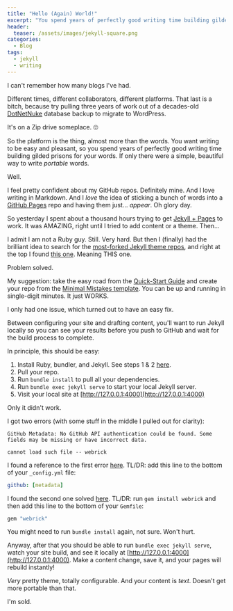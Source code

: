 ```yaml
---
title: "Hello (Again) World!"
excerpt: "You spend years of perfectly good writing time building gilded prisons for your words. If only there were a simple, beautiful way to write PORTABLE words."
header:
  teaser: /assets/images/jekyll-square.png
categories:
  - Blog
tags:
  - jekyll
  - writing
---
```


I can't remember how many blogs I've had.

Different times, different collaborators, different platforms. That last is a bitch, because try pulling three years of work out of a decades-old [DotNetNuke](https://www.dnnsoftware.com/) database backup to migrate to WordPress. 

It's on a Zip drive someplace. :roll_eyes:

So the platform is the thing, almost more than the words. You want writing to be easy and pleasant, so you spend years of perfectly good writing time building gilded prisons for your words. If only there were a simple, beautiful way to write _portable_ words.

Well.

I feel pretty confident about my GitHub repos. Definitely mine. And I love writing in Markdown. And I _love_ the idea of sticking a bunch of words into a [GitHub Pages](https://pages.github.com/) repo and having them just... _appear_. Oh glory day.

So yesterday I spent about a thousand hours trying to get [Jekyll + Pages](https://docs.github.com/en/pages/setting-up-a-github-pages-site-with-jekyll) to work. It was AMAZING, right until I tried to add content or a theme. Then...

I admit I am not a Ruby guy. Still. Very hard. But then I (finally) had the brilliant idea to search for the [most-forked Jekyll theme repos](https://github.com/search?o=desc&q=jekyll+theme&s=forks&type=Repositories), and right at the top I found [this one](https://github.com/mmistakes/minimal-mistakes). Meaning THIS one.

Problem solved.

My suggestion: take the easy road from the [Quick-Start Guide](https://mmistakes.github.io/minimal-mistakes/docs/quick-start-guide/) and create your repo from the [Minimal Mistakes template](https://github.com/mmistakes/mm-github-pages-starter/generate). You can be up and running in single-digit minutes. It just WORKS.

I only had one issue, which turned out to have an easy fix.

Between configuring your site and drafting content, you'll want to run Jekyll locally so you can see your results before you push to GitHub and wait for the build process to complete.

In principle, this should be easy:

1. Install Ruby, bundler, and Jekyll. See steps 1 & 2 [here](https://jekyllrb.com/docs/#instructions).
2. Pull your repo.
3. Run `bundle install` to pull all your dependencies.
4. Run `bundle exec jekyll serve` to start your local Jekyll server.
5. Visit your local site at [http://127.0.0.1:4000](http://127.0.0.1:4000)

Only it didn't work.

I got two errors (with some stuff in the middle I pulled out for clarity):

```
GitHub Metadata: No GitHub API authentication could be found. Some fields may be missing or have incorrect data.

cannot load such file -- webrick
```

I found a reference to the first error [here](https://github.com/github/pages-gem/issues/399). TL/DR: add this line to the bottom of your `_config.yml` file:

```yml
github: [metadata]
```

I found the second one solved [here](https://talk.jekyllrb.com/t/load-error-cannot-load-such-file-webrick/5417/2). TL/DR: run `gem install webrick` and then add this line to the bottom of your `Gemfile`:

```ruby
gem "webrick"
```

You might need to run `bundle install` again, not sure. Won't hurt.

Anyway, after that you should be able to run `bundle exec jekyll serve`, watch your site build, and see it locally at [http://127.0.0.1:4000](http://127.0.0.1:4000). Make a content change, save it, and your pages will rebuild instantly!

_Very_ pretty theme, totally configurable. And your content is _text_. Doesn't get more portable than that.

I'm sold.